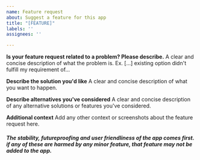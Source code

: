 ```yaml
---
name: Feature request
about: Suggest a feature for this app
title: "[FEATURE]"
labels: ''
assignees: ''

---
```


**Is your feature request related to a problem? Please describe.**
A clear and concise description of what the problem is. Ex. [...] existing option didn't fulfill my requirement of...

**Describe the solution you'd like**
A clear and concise description of what you want to happen.

**Describe alternatives you've considered**
A clear and concise description of any alternative solutions or features you've considered.

**Additional context**
Add any other context or screenshots about the feature request here.

##### The stability, futureproofing and user friendliness of the app comes first. if any of these are harmed by any minor feature, that feature may not be added to the app.
